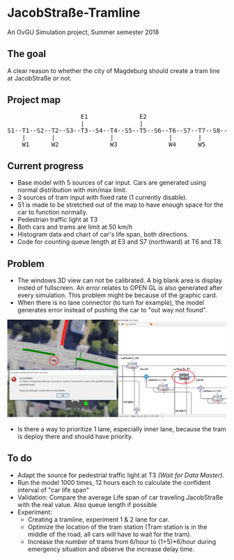 # JacobStraße-Tramline
An OvGU Simulation project, Summer semester 2018

## The goal
A clear reason to whether the city of Magdeburg should create a tram line at JacobStraße or not.

## Project map
<pre>
                    E1              E2                      E3
                    |               |                       |
S1--T1--S2--T2--S3--T3--S4--T4--S5--T5--S6--T6--S7--T7--S8--T8--S9
    |       |               |               |       |
    W1      W2              W3              W4      W5
</pre>

## Current progress

* Base model with 5 sources of car input.  Cars are generated using normal distribution with min/max limit.
* 3 sources of tram input with fixed rate (1 currently disable).
* S1 is made to be stretched out of the map to have enough space for the car to function normally.
* Pedestrian traffic light at T3
* Both cars and trams are limit at 50 km/h
* Histogram data and chart of car's life span, both directions.
* Code for counting queue length at E3 and S7 (northward) at T6 and T8.


## Problem

* The windows 3D view can not be calibrated. A big blank area is display insted of fullscreen.  An error relates to OPEN GL is also generated after every simulation.  This problem might be because of the graphic card.
* When there is no lane connector (to turn for example), the model generates error instead of pushing the car to "out way not found".

![Error1](https://github.com/quangphhr/JacobStrasse-Tramline/blob/master/Material/Out%20way%20not%20found.png "Out way not found")
* Is there a way to prioritize 1 lane, especially inner lane, because the tram is deploy there and should have priority.


## To do

* Adapt the source for pedestrial traffic light at T3 *(Wait for Data Master)*.
* Run the model 1000 times, 12 hours each to calculate the confident interval of "car life span"
* Validation: Compare the average Life span of car traveling JacobStraße with the real value. Also queue length if possible
* Experiment:
  * Creating a tramline, experiment 1 & 2 lane for car.
  * Optimize the location of the tram station (Tram station is in the middle of the road, all cars will have to wait for the tram).
  * Increase the number of trams from 6/hour to (1+5)\*6/hour during emergency situation and observe the increase delay time.
